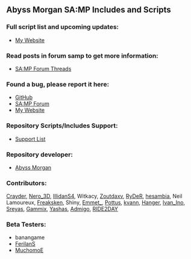 ## Abyss Morgan SA:MP Includes and Scripts


### Full script list and upcoming updates:
* [My Website](http://8.ct8.pl)


### Read posts in forum samp to get more information:
* [SA:MP Forum Threads](http://8.ct8.pl/1)


### Found a bug, please report it here:
* [GitHub](https://github.com/AbyssMorgan/SA-MP/issues)
* [SA:MP Forum](http://8.ct8.pl/22)
* [My Website](http://8.ct8.pl/sendreport)


### Repository Scripts/Includes Support:
* [Support List](https://github.com/AbyssMorgan/SA-MP/wiki/Support)


### Repository developer:
* [Abyss Morgan](http://8.ct8.pl/22)


### Contributors:
[Crayder](http://forum.sa-mp.com/member.php?u=214776),
[Nero_3D](http://forum.sa-mp.com/member.php?u=9765),
[IllidanS4](http://forum.sa-mp.com/member.php?u=193537),
Witkacy,
[Zoutdaxv](http://forum.sa-mp.com/member.php?u=23496),
[RyDeR](http://forum.sa-mp.com/member.php?u=46049),
[hesambia](http://forum.sa-mp.com/member.php?u=241383),
Neil Lamoureux,
[Freaksken](http://forum.sa-mp.com/member.php?u=46764),
Shiny,
[Emmet_](https://github.com/emmet-jones),
[Pottus](http://forum.sa-mp.com/member.php?u=169807),
[kvann](http://forum.sa-mp.com/member.php?u=169274),
[Hanger](http://forum.sa-mp.com/member.php?u=160578),
[Ivan_Ino](http://forum.sa-mp.com/member.php?u=182165),
[Sreyas](http://forum.sa-mp.com/member.php?u=268427),
[Gammix](http://forum.sa-mp.com/member.php?u=249500),
[Yashas](http://forum.sa-mp.com/member.php?u=169426),
[Admigo](http://forum.sa-mp.com/member.php?u=108398),
[RIDE2DAY](http://forum.sa-mp.com/member.php?u=262298)

### Beta Testers:
* banangame
* [FerilanS](http://8.ct8.pl/ferilans)
* [MuchomoE](http://8.ct8.pl/muchomoe)
